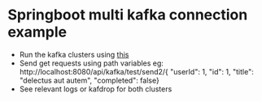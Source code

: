 # Springboot multi kafka connection example
- Run the kafka clusters using [this](https://github.com/ksushant881/multiple-kafka-clusters) 
- Send get requests using path variables eg: http://localhost:8080/api/kafka/test/send2/{  "userId": 1,  "id": 1,  "title": "delectus aut autem",  "completed": false}
- See relevant logs or kafdrop for both clusters
